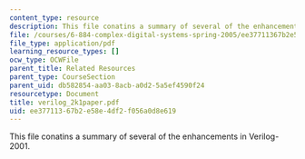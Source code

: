 ```yaml
---
content_type: resource
description: This file conatins a summary of several of the enhancements in Verilog-2001.
file: /courses/6-884-complex-digital-systems-spring-2005/ee37711367b2e58e4df2f056a0d8e619_verilog_2k1paper.pdf
file_type: application/pdf
learning_resource_types: []
ocw_type: OCWFile
parent_title: Related Resources
parent_type: CourseSection
parent_uid: db582854-aa03-8acb-a0d2-5a5ef4590f24
resourcetype: Document
title: verilog_2k1paper.pdf
uid: ee377113-67b2-e58e-4df2-f056a0d8e619
---
```

This file conatins a summary of several of the enhancements in Verilog-2001.


